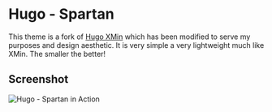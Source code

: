 # Hugo - Spartan

This theme is a fork of [Hugo XMin](https://github.com/yihui/hugo-xmin) which has been modified to serve my purposes and design aesthetic. It is very simple a very lightweight much like XMin. The smaller the better!

## Screenshot

![Hugo - Spartan in Action](https://gitlab.com/Finnito/hugo-spartan/raw/master/screenshot.PNG)